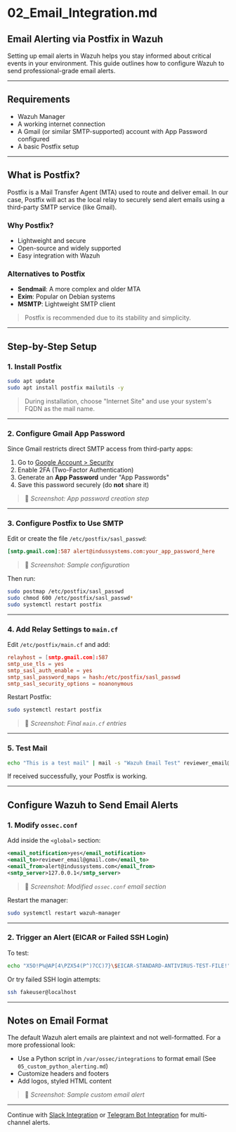 # 02\_Email\_Integration.md

## Email Alerting via Postfix in Wazuh

Setting up email alerts in Wazuh helps you stay informed about critical events in your environment. This guide outlines how to configure Wazuh to send professional-grade email alerts.

---

## Requirements

* Wazuh Manager
* A working internet connection
* A Gmail (or similar SMTP-supported) account with App Password configured
* A basic Postfix setup

---

## What is Postfix?

Postfix is a Mail Transfer Agent (MTA) used to route and deliver email. In our case, Postfix will act as the local relay to securely send alert emails using a third-party SMTP service (like Gmail).

### Why Postfix?

* Lightweight and secure
* Open-source and widely supported
* Easy integration with Wazuh

### Alternatives to Postfix

* **Sendmail**: A more complex and older MTA
* **Exim**: Popular on Debian systems
* **MSMTP**: Lightweight SMTP client

> Postfix is recommended due to its stability and simplicity.

---

## Step-by-Step Setup

### 1. Install Postfix

```bash
sudo apt update
sudo apt install postfix mailutils -y
```

> During installation, choose "Internet Site" and use your system's FQDN as the mail name.

---

### 2. Configure Gmail App Password

Since Gmail restricts direct SMTP access from third-party apps:

1. Go to [Google Account > Security](https://myaccount.google.com/security)
2. Enable 2FA (Two-Factor Authentication)
3. Generate an **App Password** under "App Passwords"
4. Save this password securely (do **not** share it)

> 📸 *Screenshot: App password creation step*

---

### 3. Configure Postfix to Use SMTP

Edit or create the file `/etc/postfix/sasl_passwd`:

```ini
[smtp.gmail.com]:587 alert@indussystems.com:your_app_password_here
```

> 📸 *Screenshot: Sample configuration*

Then run:

```bash
sudo postmap /etc/postfix/sasl_passwd
sudo chmod 600 /etc/postfix/sasl_passwd*
sudo systemctl restart postfix
```

---

### 4. Add Relay Settings to `main.cf`

Edit `/etc/postfix/main.cf` and add:

```conf
relayhost = [smtp.gmail.com]:587
smtp_use_tls = yes
smtp_sasl_auth_enable = yes
smtp_sasl_password_maps = hash:/etc/postfix/sasl_passwd
smtp_sasl_security_options = noanonymous
```

Restart Postfix:

```bash
sudo systemctl restart postfix
```

> 📸 *Screenshot: Final `main.cf` entries*

---

### 5. Test Mail

```bash
echo "This is a test mail" | mail -s "Wazuh Email Test" reviewer_email@gmail.com
```

If received successfully, your Postfix is working.

---

## Configure Wazuh to Send Email Alerts

### 1. Modify `ossec.conf`

Add inside the `<global>` section:

```xml
<email_notification>yes</email_notification>
<email_to>reviewer_email@gmail.com</email_to>
<email_from>alert@indussystems.com</email_from>
<smtp_server>127.0.0.1</smtp_server>
```

> 📸 *Screenshot: Modified `ossec.conf` email section*

Restart the manager:

```bash
sudo systemctl restart wazuh-manager
```

---

### 2. Trigger an Alert (EICAR or Failed SSH Login)

To test:

```bash
echo "X5O!P%@AP[4\PZX54(P^)7CC)7}\$EICAR-STANDARD-ANTIVIRUS-TEST-FILE!" > /tmp/eicar.com
```

Or try failed SSH login attempts:

```bash
ssh fakeuser@localhost
```

---

## Notes on Email Format

The default Wazuh alert emails are plaintext and not well-formatted. For a more professional look:

* Use a Python script in `/var/ossec/integrations` to format email (See `05_custom_python_alerting.md`)
* Customize headers and footers
* Add logos, styled HTML content

> 📸 *Screenshot: Sample custom email alert*

---

Continue with [Slack Integration](03_slack_integration.md) or [Telegram Bot Integration](04_telegram_integration.md) for multi-channel alerts.

